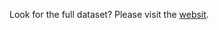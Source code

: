 Look for the full dataset?
Please visit the [websit](https://snap.stanford.edu/data/loc-gowalla.html).
